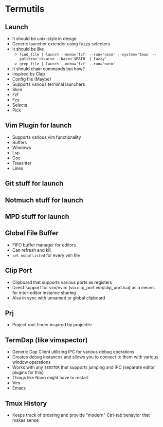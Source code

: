 # Termutils

## Launch
- It should be unix-style in design
- Generic launcher extender using fuzzy selectors
- It should be like 
  - `find_file | launch --menu='fzf' --run='nvim' --system='tmux' --pattern='recurse --base='$PATH' | fuzzy'`
  - `grep_file | launch --menu='fzf' --run='nvim'`
- It should chain commands but how?
- Inspired by Clap
- Config file (Maybe)
- Supports various terminal launchers
 - Skim
 - Fzf
 - Fzy
 - Selecta
 - Pick

## Vim Plugin for launch
- Supports various vim functionality
 - Buffers
 - Windows
 - Lsp
 - Coc
 - Treesitter
 - Lines

## Git stuff for launch

## Notmuch stuff for launch

## MPD stuff for launch

## Global File Buffer
- FIFO buffer manager for editors.
- Can refresh and kill.
- `set nobuflisted` for every vim file

## Clip Port
- Clipboard that supports various ports as registers
- Direct support for vim/nvim (via clip_port.vim/clip_port.lua) as a means for inter-editor instance sharing
- Also in sync with unnamed or global clipboard

## Prj
- Project root finder inspired by projectile

## TermDap (like vimspector)
- Generic Dap Client utilizing IPC for various debug operations
- Creates debug instances and allows you to connect to them with various window operations
- Works with any `$EDITOR` that supports jumping and IPC (separate editor plugins for this)
 - Things like Nano might have to restart
 - Vim
 - Emacs

## Tmux History
- Keeps track of ordering and provide "modern" Ctrl-tab behavior that makes sense
